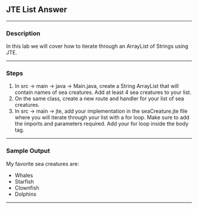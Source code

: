 ## JTE List Answer
---
### Description
In this lab we will cover how to iterate through an ArrayList of Strings using JTE.

---
### Steps

1. In src -> main -> java -> Main.java, create a String ArrayList that will contain names of sea creatures. Add at least 4 sea creatures to your list.
2. On the same class, create a new route and handler for your list of sea creatures.
3. In src -> main -> jte, add your implementation in the seaCreature.jte file where you will iterate through your list with a for loop. Make sure to add the imports and parameters required. Add your for loop inside the body tag.

---
### Sample Output
My favorite sea creatures are:
* Whales
* Starfish
* Clownfish
* Dolphins
---
